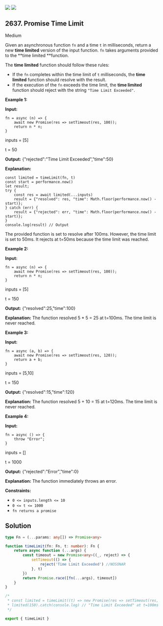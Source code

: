 [![](https://img.shields.io/github/stars/javadev/LeetCode-in-Java?label=Stars&style=flat-square)](https://github.com/javadev/LeetCode-in-Java)
[![](https://img.shields.io/github/forks/javadev/LeetCode-in-Java?label=Fork%20me%20on%20GitHub%20&style=flat-square)](https://github.com/javadev/LeetCode-in-Java/fork)

## 2637\. Promise Time Limit

Medium

Given an asynchronous function `fn` and a time `t` in milliseconds, return a new **time limited** version of the input function. `fn` takes arguments provided to the **time limited **function.

The **time limited** function should follow these rules:

*   If the `fn` completes within the time limit of `t` milliseconds, the **time limited** function should resolve with the result.
*   If the execution of the `fn` exceeds the time limit, the **time limited** function should reject with the string `"Time Limit Exceeded"`.

**Example 1:**

**Input:** 

    fn = async (n) => { 
        await new Promise(res => setTimeout(res, 100)); 
        return n * n; 
    } 

inputs = [5] 

t = 50

**Output:** {"rejected":"Time Limit Exceeded","time":50}

**Explanation:** 

    const limited = timeLimit(fn, t) 
    const start = performance.now() 
    let result; 
    try { 
        const res = await limited(...inputs) 
        result = {"resolved": res, "time": Math.floor(performance.now() - start)}; 
    } catch (err) { 
        result = {"rejected": err, "time": Math.floor(performance.now() - start)}; 
    } 
    console.log(result) // Output 

The provided function is set to resolve after 100ms. However, the time limit is set to 50ms. It rejects at t=50ms because the time limit was reached.

**Example 2:**

**Input:** 

    fn = async (n) => { 
        await new Promise(res => setTimeout(res, 100)); 
        return n * n; 
    } 

inputs = [5] 

t = 150

**Output:** {"resolved":25,"time":100}

**Explanation:** The function resolved 5 * 5 = 25 at t=100ms. The time limit is never reached.

**Example 3:**

**Input:** 

    fn = async (a, b) => { 
        await new Promise(res => setTimeout(res, 120)); 
        return a + b; 
    } 

inputs = [5,10] 

t = 150

**Output:** {"resolved":15,"time":120}

**Explanation:** The function resolved 5 + 10 = 15 at t=120ms. The time limit is never reached.

**Example 4:**

**Input:** 

    fn = async () => { 
        throw "Error"; 
    } 

inputs = [] 

t = 1000

**Output:** {"rejected":"Error","time":0}

**Explanation:** The function immediately throws an error.

**Constraints:**

*   `0 <= inputs.length <= 10`
*   `0 <= t <= 1000`
*   `fn returns a promise`

## Solution

```typescript
type Fn = (...params: any[]) => Promise<any>

function timeLimit(fn: Fn, t: number): Fn {
    return async function (...args) {
        const timeout = new Promise<any>((_, reject) => {
            setTimeout(() => {
                reject('Time Limit Exceeded') //NOSONAR
            }, t)
        })
        return Promise.race([fn(...args), timeout])
    }
}

/*
 * const limited = timeLimit((t) => new Promise(res => setTimeout(res, t)), 100);
 * limited(150).catch(console.log) // "Time Limit Exceeded" at t=100ms
 */

export { timeLimit }
```